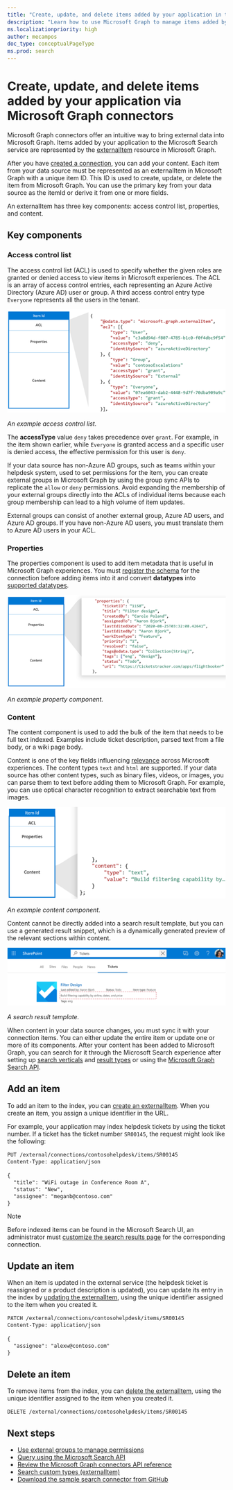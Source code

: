 ```yaml
---
title: "Create, update, and delete items added by your application in the Microsoft Graph connection"
description: "Learn how to use Microsoft Graph to manage items added by your application to the Microsoft Search service."
ms.localizationpriority: high
author: mecampos
doc_type: conceptualPageType
ms.prod: search
---
```

<!---<author of this doc: rsamai>--->

# Create, update, and delete items added by your application via Microsoft Graph connectors

Microsoft Graph connectors offer an intuitive way to bring external data into Microsoft Graph. Items added by your application to the Microsoft Search service are represented by the [externalItem](/graph/api/resources/externalconnectors-externalitem?view=graph-rest-1.0&preserve-view=true) resource in Microsoft Graph.

After you have [created a connection](/graph/api/externalconnectors-external-post-connections?view=graph-rest-1.0&preserve-view=true&tabs=http), you can add your content. Each item from your data source must be represented as an externalItem in Microsoft Graph with a unique item ID. This ID is used to create, update, or delete the item from Microsoft Graph. You can use the primary key from your data source as the itemId or derive it from one or more fields. 

An externalItem has three key components: access control list, properties, and content.

## Key components

### Access control list

The access control list (ACL) is used to specify whether the given roles are granted or denied access to view items in Microsoft experiences. The ACL is an array of access control entries, each representing an Azure Active Directory (Azure AD) user or group. A third access control entry type `Everyone` represents all the users in the tenant.

![An example access control list.](./images/connectors-images/connecting-external-content-manage-items-acl.png)

*An example access control list.*

The **accessType** value `deny` takes precedence over `grant`. For example, in the item shown earlier, while `Everyone` is granted access and a specific user is denied access, the effective permission for this user is `deny`.

If your data source has non-Azure AD groups, such as teams within your helpdesk system, used to set permissions for the item, you can create external groups in Microsoft Graph by using the group sync APIs to replicate the `allow` or `deny` permissions. Avoid expanding the membership of your external groups directly into the ACLs of individual items because each group membership can lead to a high volume of item updates.

External groups can consist of another external group, Azure AD users, and Azure AD groups. If you have non-Azure AD users, you must translate them to Azure AD users in your ACL.

### Properties

The properties component is used to add item metadata that is useful in Microsoft Graph experiences. You must [register the schema](connecting-external-content-manage-schema.md) for the connection before adding items into it and convert **datatypes** into [supported datatypes](/graph/api/resources/property?view=graph-rest-beta&preserve-view=true).

![An example property component.](./images/connectors-images/connecting-external-content-manage-items-1.png)

*An example property component.*

### Content

The content component is used to add the bulk of the item that needs to be full text indexed. Examples include ticket description, parsed text from a file body, or a wiki page body.

Content is one of the key fields influencing [relevance](connecting-external-content-manage-schema.md#relevance) across Microsoft experiences. The content types `text` and `html` are supported. If your data source has other content types, such as binary files, videos, or images, you can parse them to text before adding them to Microsoft Graph. For example, you can use optical character recognition to extract searchable text from images.

![An example content component.](./images/connectors-images/connecting-external-content-manage-items-2.png)

*An example content component.*

Content cannot be directly added into a search result template, but you can use a generated result snippet, which is a dynamically generated preview of the relevant sections within content.

![A screenshot of a search result template.](./images/connectors-images/connecting-external-content-manage-items-3.svg)

*A search result template.*

When content in your data source changes, you must sync it with your connection items. You can either update the entire item or update one or more of its components. After your content has been added to Microsoft Graph, you can search for it through the Microsoft Search experience after setting up [search verticals](/microsoftsearch/manage-verticals) and [result types](/microsoftsearch/manage-result-types) or using the [Microsoft Graph Search API](/graph/api/resources/search-api-overview?view=graph-rest-1.0&preserve-view=true).

## Add an item

To add an item to the index, you can [create an externalItem](/graph/api/externalconnectors-externalconnection-put-items?view=graph-rest-beta&preserve-view=true&tabs=http&viewFallbackFrom=graph-rest-1.0). When you create an item, you assign a unique identifier in the URL.

For example, your application may index helpdesk tickets by using the ticket number. If a ticket has the ticket number `SR00145`, the request might look like the following:

```http
PUT /external/connections/contosohelpdesk/items/SR00145
Content-Type: application/json

{
  "title": "WiFi outage in Conference Room A",
  "status": "New",
  "assignee": "meganb@contoso.com"
}
```

> [!NOTE]
> Before indexed items can be found in the Microsoft Search UI, an administrator must [customize the search results page](/MicrosoftSearch/configure-connector#next-steps-customize-the-search-results-page) for the corresponding connection.

## Update an item

When an item is updated in the external service (the helpdesk ticket is reassigned or a product description is updated), you can update its entry in the index by [updating the externalItem](/graph/api/externalconnectors-externalitem-update?view=graph-rest-1.0&preserve-view=true&tabs=http), using the unique identifier assigned to the item when you created it.

```http
PATCH /external/connections/contosohelpdesk/items/SR00145
Content-Type: application/json

{
  "assignee": "alexw@contoso.com"
}
```

## Delete an item

To remove items from the index, you can [delete the externalItem](/graph/api/externalconnectors-externalitem-delete?view=graph-rest-1.0&preserve-view=true&tabs=http), using the unique identifier assigned to the item when you created it.

```http
DELETE /external/connections/contosohelpdesk/items/SR00145
```

## Next steps

- [Use external groups to manage permissions](connecting-external-content-external-groups.md)
- [Query using the Microsoft Search API](search-concept-overview.md#why-use-the-microsoft-search-api)
- [Review the Microsoft Graph connectors API reference](/graph/api/resources/indexing-api-overview?view=graph-rest-1.0&preserve-view=true)
- [Search custom types (externalItem)](search-concept-custom-types.md)
- [Download the sample search connector from GitHub](https://github.com/microsoftgraph/msgraph-search-connector-sample)